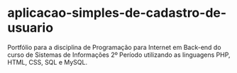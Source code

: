# aplicacao-simples-de-cadastro-de-usuario
Portfólio para a disciplina de Programação para Internet em Back-end do curso de Sistemas de Informações 2º Período utilizando as linguagens PHP, HTML, CSS, SQL e MySQL.
